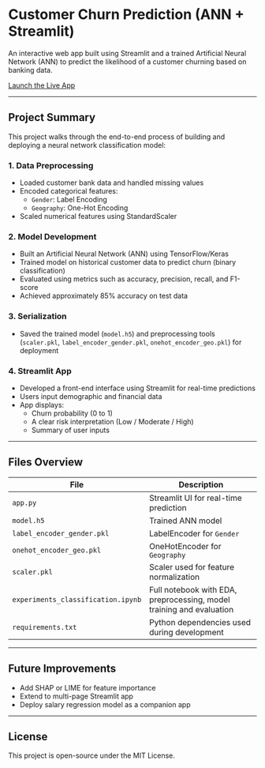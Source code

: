 # Customer Churn Prediction (ANN + Streamlit)

An interactive web app built using Streamlit and a trained Artificial Neural Network (ANN) to predict the likelihood of a customer churning based on banking data.

[Launch the Live App](https://your-streamlit-app-link-here) <!-- Replace with actual URL -->

---

## Project Summary

This project walks through the end-to-end process of building and deploying a neural network classification model:

### 1. Data Preprocessing
- Loaded customer bank data and handled missing values
- Encoded categorical features:
  - `Gender`: Label Encoding
  - `Geography`: One-Hot Encoding
- Scaled numerical features using StandardScaler

### 2. Model Development
- Built an Artificial Neural Network (ANN) using TensorFlow/Keras
- Trained model on historical customer data to predict churn (binary classification)
- Evaluated using metrics such as accuracy, precision, recall, and F1-score
- Achieved approximately 85% accuracy on test data

### 3. Serialization
- Saved the trained model (`model.h5`) and preprocessing tools (`scaler.pkl`, `label_encoder_gender.pkl`, `onehot_encoder_geo.pkl`) for deployment

### 4. Streamlit App
- Developed a front-end interface using Streamlit for real-time predictions
- Users input demographic and financial data
- App displays:
  - Churn probability (0 to 1)
  - A clear risk interpretation (Low / Moderate / High)
  - Summary of user inputs

---

## Files Overview

| File                          | Description |
|------------------------------|-------------|
| `app.py`                     | Streamlit UI for real-time prediction |
| `model.h5`                   | Trained ANN model |
| `label_encoder_gender.pkl`   | LabelEncoder for `Gender` |
| `onehot_encoder_geo.pkl`     | OneHotEncoder for `Geography` |
| `scaler.pkl`                 | Scaler used for feature normalization |
| `experiments_classification.ipynb` | Full notebook with EDA, preprocessing, model training and evaluation |
| `requirements.txt`           | Python dependencies used during development |

---

## Future Improvements
- Add SHAP or LIME for feature importance
- Extend to multi-page Streamlit app
- Deploy salary regression model as a companion app

---

## License

This project is open-source under the MIT License.
